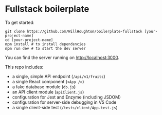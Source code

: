 # Fullstack boilerplate

To get started:

```
git clone https://github.com/WillHoughton/boilerplate-fullstack [your-project-name]
cd [your-project-name]
npm install # to install dependencies
npm run dev # to start the dev server
```

You can find the server running on [http://localhost:3000](http://localhost:3000).

This repo includes:

* a single, simple API endpoint (`/api/v1/fruits`)
* a single React component (`<App />`)
* a fake database module (`db.js`)
* an API client module (`apiClient.js`)
* configuration for Jest and Enzyme (including JSDOM)
* configuration for server-side debugging in VS Code
* a single client-side test (`/tests/client/App.test.js`)
